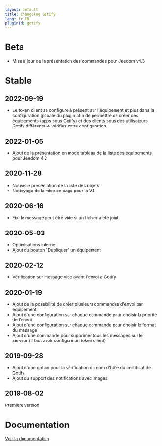 ```yaml
---
layout: default
title: Changelog Gotify
lang: fr_FR
pluginId: gotify
---
```


# Beta

- Mise à jour de la présentation des commandes pour Jeedom v4.3

# Stable

## 2022-09-19

- Le token client se configure à présent sur l'équipement et plus dans la configuration globale du plugin afin de permettre de créer des équipements (apps sous Gotify) et des clients sous des utilisateurs Gotify différents => vérifiez votre configuration.

## 2022-01-05

- Ajout de la présentation en mode tableau de la liste des équipements pour Jeedom 4.2

## 2020-11-28

- Nouvelle présentation de la liste des objets
- Nettoyage de la mise en page pour la V4

## 2020-06-16

- Fix: le message peut être vide si un fichier a été joint

## 2020-05-03

- Optimisations interne
- Ajout du bouton "Dupliquer" un équipement

## 2020-02-12

- Vérification sur message vide avant l'envoi à Gotify

## 2020-01-19

- Ajout de la possibilité de créer plusieurs commandes d'envoi par équipement
- Ajout d'une configuration sur chaque commande pour choisir la priorité de l'envoi
- Ajout d'une configuration sur chaque commande pour choisir le format du message
- Ajout d'une commande pour supprimer tous les messages sur le serveur (il faut avoir configuré un token client)

## 2019-09-28

- Ajout d'une option pour la vérification du nom d'hôte du certificat de Gotify
- Ajout du support des notifications avec images

## 2019-08-02

Première version

# Documentation

[Voir la documentation]({{site.baseurl}}/{{page.pluginId}}/{{page.lang}})
